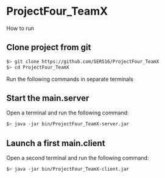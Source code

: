 # ProjectFour_TeamX

How to run

## Clone project from git

```bash
$> git clone https://github.com/SER516/ProjectFour_TeamX
$> cd ProjectFour_TeamX
```

Run the following commands in separate terminals

## Start the main.server

Open a terminal and run the following command:

```bash
$> java -jar bin/ProjectFour_TeamX-server.jar
```

## Launch a first main.client

Open a second terminal and run the following command:

```bash
$> java -jar bin/ProjectFour_TeamX-client.jar
```



